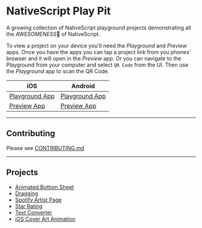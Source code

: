 [apple icon]: https://icomoon.io/icons9f9702a/13/340.svg "iOS"
[android icon]: https://icomoon.io/icons9f9702a/13/342.svg "Android"

# NativeScript Play Pit
A growing collection of NativeScript playground projects demonstrating all the _AWESOMENESS_:metal: of NativeScript.

To view a project on your device you'll need the _Playground_ and _Preview_ apps. Once you have the apps you can tap a project link from you phones' browser and it will open in the _Preview_ app. Or you can navigate to the Playground from your computer and select `QR Code` from the UI. Then use the _Playground_ app to scan the QR Code.

| iOS | Android |
| --- | --- |
| [Playground App](https://apps.apple.com/au/app/nativescript-playground/id1263543946) | [Playground App](https://play.google.com/store/apps/details?id=org.nativescript.play) |
| [Preview App](https://apps.apple.com/au/app/nativescript-preview/id1263543946) | [Preview App](https://play.google.com/store/apps/details?id=org.nativescript.preview) |

---

## Contributing
Please see [CONTRIBUTING.md](https://github.com/mudlabs/NativeScript-Play-Pit/blob/master/CONTRIBUTING.md)

---

## Projects
- [Animated Bottom Sheet](Animated%20Bottom%20Sheet)
- [Dragging](Dragging)
- [Spotify Artist Page](Spotify%20Artist%20Page)
- [Star Rating](Star%20Rating)
- [Text Converter](Text%20Converter)
- [iOS Cover Art Animation](iOS%20Cover%20Art%20Animation)


